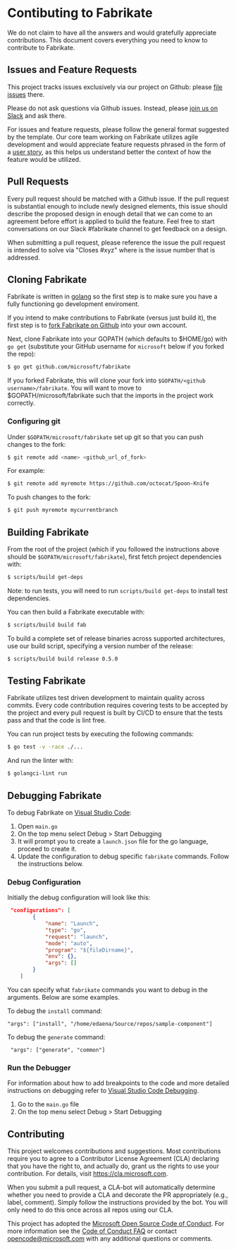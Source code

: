 # Contibuting to Fabrikate

We do not claim to have all the answers and would gratefully appreciate
contributions. This document covers everything you need to know to contribute to
Fabrikate.

## Issues and Feature Requests

This project tracks issues exclusively via our project on Github: please
[file issues](https://github.com/microsoft/fabrikate/issues/new/choose) there.

Please do not ask questions via Github issues. Instead, please
[join us on Slack](https://publicslack.com/slacks/https-bedrockco-slack-com/invites/new)
and ask there.

For issues and feature requests, please follow the general format suggested by
the template. Our core team working on Fabrikate utilizes agile development and
would appreciate feature requests phrased in the form of a
[user story](https://www.mountaingoatsoftware.com/agile/user-stories), as this
helps us understand better the context of how the feature would be utilized.

## Pull Requests

Every pull request should be matched with a Github issue. If the pull request is
substantial enough to include newly designed elements, this issue should
describe the proposed design in enough detail that we can come to an agreement
before effort is applied to build the feature. Feel free to start conversations
on our Slack #fabrikate channel to get feedback on a design.

When submitting a pull request, please reference the issue the pull request is
intended to solve via "Closes #xyz" where is the issue number that is addressed.

## Cloning Fabrikate

Fabrikate is written in [golang](https://golang.org/) so the first step is to
make sure you have a fully functioning go development enviroment.

If you intend to make contributions to Fabrikate (versus just build it), the
first step is to
[fork Fabrikate on Github](https://github.com/microsoft/fabrikate) into your own
account.

Next, clone Fabrikate into your GOPATH (which defaults to \$HOME/go) with
`go get` (substitute your GitHub username for `microsoft` below if you forked
the repo):

```sh
$ go get github.com/microsoft/fabrikate
```

If you forked Fabrikate, this will clone your fork into
`$GOPATH/<github username>/fabrikate`. You will want to move to
\$GOPATH/microsoft/fabrikate such that the imports in the project work
correctly.

### Configuring git

Under `$GOPATH/microsoft/fabrikate` set up git so that you can push changes to
the fork:

```sh
$ git remote add <name> <github_url_of_fork>
```

For example:

```sh
$ git remote add myremote https://github.com/octocat/Spoon-Knife
```

To push changes to the fork:

```sh
$ git push myremote mycurrentbranch
```

## Building Fabrikate

From the root of the project (which if you followed the instructions above
should be `$GOPATH/microsoft/fabrikate`), first fetch project dependencies with:

```sh
$ scripts/build get-deps
```

Note: to run tests, you will need to run `scripts/build get-deps` to install
test dependencies.

You can then build a Fabrikate executable with:

```sh
$ scripts/build build fab
```

To build a complete set of release binaries across supported architectures, use
our build script, specifying a version number of the release:

```sh
$ scripts/build build release 0.5.0
```

## Testing Fabrikate

Fabrikate utilizes test driven development to maintain quality across commits.
Every code contribution requires covering tests to be accepted by the project
and every pull request is built by CI/CD to ensure that the tests pass and that
the code is lint free.

You can run project tests by executing the following commands:

```sh
$ go test -v -race ./...
```

And run the linter with:

```sh
$ golangci-lint run
```

## Debugging Fabrikate

To debug Fabrikate on [Visual Studio Code](https://code.visualstudio.com/):

1. Open `main.go`
2. On the top menu select Debug > Start Debugging
3. It will prompt you to create a `launch.json` file for the go language,
   proceed to create it.
4. Update the configuration to debug specific `fabrikate` commands. Follow the
   instructions below.

### Debug Configuration

Initially the debug configuration will look like this:

```json
 "configurations": [
        {
            "name": "Launch",
            "type": "go",
            "request": "launch",
            "mode": "auto",
            "program": "${fileDirname}",
            "env": {},
            "args": []
        }
    ]
```

You can specify what `fabrikate` commands you want to debug in the arguments.
Below are some examples.

To debug the `install` command:

```
"args": ["install", "/home/edaena/Source/repos/sample-component"]
```

To debug the `generate` command:

```
 "args": ["generate", "common"]
```

### Run the Debugger

For information about how to add breakpoints to the code and more detailed
instructions on debugging refer to
[Visual Studio Code Debugging](https://code.visualstudio.com/docs/editor/debugging).

1. Go to the `main.go` file
2. On the top menu select Debug > Start Debugging

## Contributing

This project welcomes contributions and suggestions. Most contributions require
you to agree to a Contributor License Agreement (CLA) declaring that you have
the right to, and actually do, grant us the rights to use your contribution. For
details, visit https://cla.microsoft.com.

When you submit a pull request, a CLA-bot will automatically determine whether
you need to provide a CLA and decorate the PR appropriately (e.g., label,
comment). Simply follow the instructions provided by the bot. You will only need
to do this once across all repos using our CLA.

This project has adopted the
[Microsoft Open Source Code of Conduct](https://opensource.microsoft.com/codeofconduct/).
For more information see the
[Code of Conduct FAQ](https://opensource.microsoft.com/codeofconduct/faq/) or
contact [opencode@microsoft.com](mailto:opencode@microsoft.com) with any
additional questions or comments.
